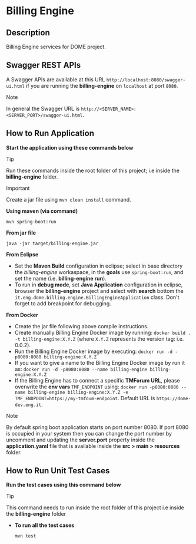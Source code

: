 # Billing Engine

## Description
Billing Engine services for DOME project.



## Swagger REST APIs
A Swagger APIs are available at this URL `http://localhost:8080/swagger-ui.html` if you are running the **billing-engine** on `localhost` at port `8080`.

> [!NOTE] 
> In general the Swagger URL is `http://<SERVER_NAME>:<SERVER_PORT>/swagger-ui.html`.



## How to Run Application
**Start the application using these commands below**

> [!TIP] 
> Run these commands inside the root folder of this project; i.e inside the **billing-engine** folder.


> [!IMPORTANT] 
> Create a jar file using `mvn clean install` command.


**Using maven (via command)** 
  ```
  mvn spring-boot:run
  ```

**From jar file**
  ```
  java -jar target/billing-engine.jar
  ```

**From Eclipse**
- Set the **Maven Build** configuration in eclipse; select in base directory the *billing-engine* workaspace, in the **goals** use `spring-boot:run`, and set the name (i.e. **billing-engine run**). 
- To run in **debug mode**, set **Java Application** configuration in eclipse, browser the **billing-engine** project and select with **search** bottom the `it.eng.dome.billing.engine.BillingEngineApplication` class. 
Don't forget to add breakpoint for debugging.

 
**From Docker**
- Create the jar file following above compile instructions.
- Create manually Billing Engine Docker image by running: `docker build . -t billing-engine:X.Y.Z` (where `X.Y.Z` represents the version tag: i.e. 0.0.2).
- Run the Billing Engine Docker image by executing: `docker run -d -p8080:8080 billing-engine:X.Y.Z`
- If you want to give a name to the Billing Engine Docker image by run it as: `docker run -d -p8080:8080 --name billing-engine billing-engine:X.Y.Z`
- If the Billing Engine has to connect a specific **TMForum URL**, please overwrite the **env vars** `TMF_ENDPOINT` using: `docker run -p8080:8080 --name billing-engine billing-engine:X.Y.Z -e TMF_ENDPOINT=https://my-tmfoum-endpoint`. Default URL is `https://dome-dev.eng.it`. 

> [!NOTE]  
> By default spring boot application starts on port number 8080. If port 8080 is occupied in your system then you can change the port number by uncomment and updating the **server.port** property inside the **application.yaml** file that is available inside the **src > main > resources** folder.



## How to Run Unit Test Cases
**Run the test cases using this command below**

> [!TIP] 
> This command needs to run inside the root folder of this project i.e inside the **billing-engine** folder

- **To run all the test cases**
  ```
  mvn test
  ```


